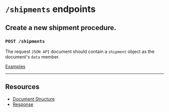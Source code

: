 # `/shipments` endpoints

## Create a new shipment procedure.
### `POST /shipments`

The request `JSON API` document should contain a `shipment` object as the document's `data` member.

[Examples](/docs/Endpoints/Shipments/Examples.md)

---

## Resources

* [Document Structure](/docs/Endpoints/Shipments/DocumentStructure.md)
* [Response](/docs/Endpoints/Shipments/Response.md)
